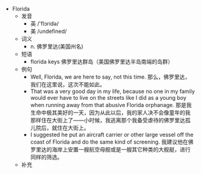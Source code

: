 - Florida
  - 发音
    - 英 /'flɔridə/
    - 美 /undefined/
  - 词义
    - n. 佛罗里达(美国州名)
  - 短语
    - florida keys 佛罗里达群岛（美国佛罗里达半岛南端的岛群）
  - 例句
    - Well, Florida, we are here to say, not this time. 那么，佛罗里达，我们在这里说，这次不能如此。
    - That was a very good day in my life, because no one in my family would ever have to live on the streets like I did as a young boy when running away from that abusive Florida orphanage. 那是我生命中极其美好的一天，因为从此以后，我的家人决不会像童年的我那样住在大街上了——小时候，我逃离那个我备受虐待的佛罗里达孤儿院后，就住在大街上。
    - I suggested he put an aircraft carrier or other large vessel off the coast of Florida and do the same kind of screening. 我建议他在佛罗里达的海岸上安置一艘航空母舰或是一艘其它种类的大舰艇，进行同样的筛选。
  - 补充
